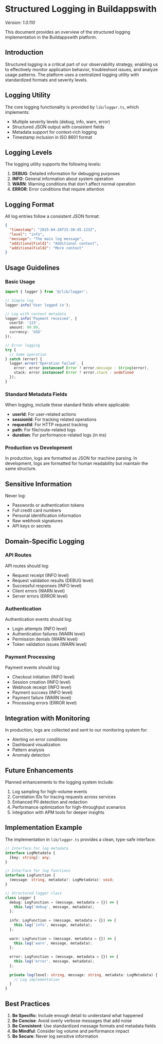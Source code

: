 # Structured Logging in Buildappswith

*Version: 1.0.110*

This document provides an overview of the structured logging implementation in the Buildappswith platform.

## Introduction

Structured logging is a critical part of our observability strategy, enabling us to effectively monitor application behavior, troubleshoot issues, and analyze usage patterns. The platform uses a centralized logging utility with standardized formats and severity levels.

## Logging Utility

The core logging functionality is provided by `lib/logger.ts`, which implements:

- Multiple severity levels (debug, info, warn, error)
- Structured JSON output with consistent fields
- Metadata support for context-rich logging
- Timestamp inclusion in ISO 8601 format

## Logging Levels

The logging utility supports the following levels:

1. **DEBUG**: Detailed information for debugging purposes
2. **INFO**: General information about system operation
3. **WARN**: Warning conditions that don't affect normal operation
4. **ERROR**: Error conditions that require attention

## Logging Format

All log entries follow a consistent JSON format:

```json
{
  "timestamp": "2025-04-26T15:30:45.123Z",
  "level": "info",
  "message": "The main log message",
  "additionalField1": "Additional context",
  "additionalField2": "More context"
}
```

## Usage Guidelines

### Basic Usage

```typescript
import { logger } from '@/lib/logger';

// Simple log
logger.info('User logged in');

// Log with context metadata
logger.info('Payment received', { 
  userId: '123', 
  amount: 99.99,
  currency: 'USD' 
});

// Error logging
try {
  // Some operation
} catch (error) {
  logger.error('Operation failed', { 
    error: error instanceof Error ? error.message : String(error),
    stack: error instanceof Error ? error.stack : undefined
  });
}
```

### Standard Metadata Fields

When logging, include these standard fields where applicable:

- **userId**: For user-related actions
- **sessionId**: For tracking related operations
- **requestId**: For HTTP request tracking
- **path**: For file/route-related logs
- **duration**: For performance-related logs (in ms)

### Production vs Development

In production, logs are formatted as JSON for machine parsing. In development, logs are formatted for human readability but maintain the same structure.

## Sensitive Information

Never log:

- Passwords or authentication tokens
- Full credit card numbers
- Personal identification information
- Raw webhook signatures
- API keys or secrets

## Domain-Specific Logging

### API Routes

API routes should log:

- Request receipt (INFO level)
- Request validation results (DEBUG level)
- Successful responses (INFO level)
- Client errors (WARN level)
- Server errors (ERROR level)

### Authentication

Authentication events should log:

- Login attempts (INFO level)
- Authentication failures (WARN level)
- Permission denials (WARN level)
- Token validation issues (WARN level)

### Payment Processing

Payment events should log:

- Checkout initiation (INFO level)
- Session creation (INFO level)
- Webhook receipt (INFO level)
- Payment success (INFO level)
- Payment failure (WARN level)
- Processing errors (ERROR level)

## Integration with Monitoring

In production, logs are collected and sent to our monitoring system for:

- Alerting on error conditions
- Dashboard visualization
- Pattern analysis
- Anomaly detection

## Future Enhancements

Planned enhancements to the logging system include:

1. Log sampling for high-volume events
2. Correlation IDs for tracing requests across services
3. Enhanced PII detection and redaction
4. Performance optimization for high-throughput scenarios
5. Integration with APM tools for deeper insights

## Implementation Example

The implementation in `lib/logger.ts` provides a clean, type-safe interface:

```typescript
// Interface for log metadata
interface LogMetadata {
  [key: string]: any;
}

// Interface for log functions
interface LogFunction {
  (message: string, metadata?: LogMetadata): void;
}

// Structured logger class
class Logger {
  debug: LogFunction = (message, metadata = {}) => {
    this.log('debug', message, metadata);
  };
  
  info: LogFunction = (message, metadata = {}) => {
    this.log('info', message, metadata);
  };
  
  warn: LogFunction = (message, metadata = {}) => {
    this.log('warn', message, metadata);
  };
  
  error: LogFunction = (message, metadata = {}) => {
    this.log('error', message, metadata);
  };
  
  private log(level: string, message: string, metadata: LogMetadata) {
    // Log implementation
  }
}
```

## Best Practices

1. **Be Specific**: Include enough detail to understand what happened
2. **Be Concise**: Avoid overly verbose messages that add noise
3. **Be Consistent**: Use standardized message formats and metadata fields
4. **Be Mindful**: Consider log volume and performance impact
5. **Be Secure**: Never log sensitive information
